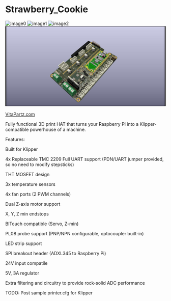 # Strawberry_Cookie
![image0](https://github.com/LRFPV2/Strawberry_Cookie/blob/main/IMG_1448.JPG)
![image1](https://github.com/LRFPV2/Strawberry_Cookie/blob/main/IMG_1449.JPG)
![image2](https://github.com/LRFPV2/Strawberry_Cookie/blob/main/IMG_1486.JPG)
![render](https://github.com/LRFPV2/Strawberry_Cookie/blob/main/Render.jpg)

[VitaPartz.com](https://vitapartz.com/)

Fully functional 3D print HAT that turns your Raspberry Pi into a Klipper-compatible powerhouse of a machine.

Features:

Built for Klipper

4x Replaceable TMC 2209 Full UART support (PDN/UART jumper provided, so no need to modify stepsticks)

THT MOSFET design

3x temperature sensors

4x fan ports (2 PWM channels)

Dual Z-axis motor support

X, Y, Z min endstops

BlTouch compatible (Servo, Z-min)

PL08 probe support (PNP/NPN configurable, optocoupler built-in)

LED strip support

SPI breakout header (ADXL345 to Raspberry Pi)

24V input compatile

5V, 3A regulator

Extra filtering and circuitry to provide rock-solid ADC performance

TODO:
Post sample printer.cfg for Klipper

